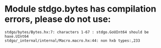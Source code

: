 # Module stdgo.bytes has compilation errors, please do not use:
```
stdgo/bytes/Bytes.hx:7: characters 1-67 : stdgo.GoUInt64 should be haxe.UInt64
stdgo/_internal/internal/Macro.macro.hx:44: non hxb types:,233

```


